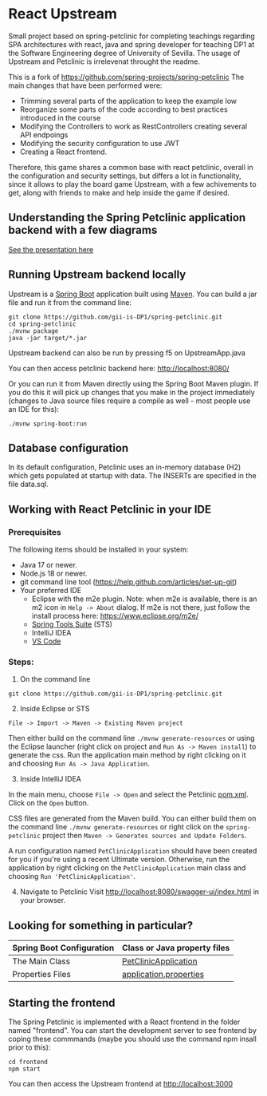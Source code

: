 # React Upstream
Small project based on spring-petclinic for completing teachings regarding SPA architectures with react, java and spring developer for teaching DP1 at the Software Engineering degree of University of Sevilla.
The usage of Upstream and Petclinic is irrelevenat throught the readme.



This is a fork of https://github.com/spring-projects/spring-petclinic  The main changes that have been performed were:
- Trimming several parts of the application to keep the example low
- Reorganize some parts of the code according to best practices introduced in the course
- Modifying the Controllers to work as RestControllers creating several API endpoings
- Modifying the security configuration to use JWT
- Creating a React frontend.

Therefore, this game shares a common base with react petclinic, overall in the configuration and security settings, but differs a lot in functionality, since it allows to play the board game Upstream, with a few achivements to get, along with friends to make and help inside the game if desired.

## Understanding the Spring Petclinic application  backend with a few diagrams
<a href="https://speakerdeck.com/michaelisvy/spring-petclinic-sample-application">See the presentation here</a>

## Running Upstream backend locally
Upstream is a [Spring Boot](https://spring.io/guides/gs/spring-boot) application built using [Maven](https://spring.io/guides/gs/maven/). You can build a jar file and run it from the command line:

```
git clone https://github.com/gii-is-DP1/spring-petclinic.git
cd spring-petclinic
./mvnw package
java -jar target/*.jar
```

Upstream backend can also be run by pressing f5 on UpstreamApp.java

You can then access petclinic backend here: [http://localhost:8080/](http://localhost:8080/swagger-ui/index.html)



Or you can run it from Maven directly using the Spring Boot Maven plugin. If you do this it will pick up changes that you make in the project immediately (changes to Java source files require a compile as well - most people use an IDE for this):

```
./mvnw spring-boot:run
```
## Database configuration

In its default configuration, Petclinic uses an in-memory database (H2) which
gets populated at startup with data. The INSERTs are specified in the file data.sql.

## Working with React Petclinic in your IDE

### Prerequisites
The following items should be installed in your system:
* Java 17 or newer.
* Node.js 18 or newer.
* git command line tool (https://help.github.com/articles/set-up-git)
* Your preferred IDE 
  * Eclipse with the m2e plugin. Note: when m2e is available, there is an m2 icon in `Help -> About` dialog. If m2e is
  not there, just follow the install process here: https://www.eclipse.org/m2e/
  * [Spring Tools Suite](https://spring.io/tools) (STS)
  * IntelliJ IDEA
  * [VS Code](https://code.visualstudio.com)

### Steps:

1) On the command line
```
git clone https://github.com/gii-is-DP1/spring-petclinic.git
```
2) Inside Eclipse or STS
```
File -> Import -> Maven -> Existing Maven project
```

Then either build on the command line `./mvnw generate-resources` or using the Eclipse launcher (right click on project and `Run As -> Maven install`) to generate the css. Run the application main method by right clicking on it and choosing `Run As -> Java Application`.

3) Inside IntelliJ IDEA

In the main menu, choose `File -> Open` and select the Petclinic [pom.xml](pom.xml). Click on the `Open` button.

CSS files are generated from the Maven build. You can either build them on the command line `./mvnw generate-resources`
or right click on the `spring-petclinic` project then `Maven -> Generates sources and Update Folders`.

A run configuration named `PetClinicApplication` should have been created for you if you're using a recent Ultimate
version. Otherwise, run the application by right clicking on the `PetClinicApplication` main class and choosing
`Run 'PetClinicApplication'`.

4) Navigate to Petclinic
Visit [http://localhost:8080/swagger-ui/index.html](http://localhost:8080/swagger-ui/index.html) in your browser.


## Looking for something in particular?

|Spring Boot Configuration | Class or Java property files  |
|--------------------------|---|
|The Main Class | [PetClinicApplication](https://github.com/gii-is-DP1/spring-petclinic/blob/master/src/main/java/org/springframework/samples/petclinic/PetClinicApplication.java) |
|Properties Files | [application.properties](https://github.com/gii-is-DP1/spring-petclinic/blob/master/src/main/resources) |


## Starting the frontend

The Spring Petclinic is implemented with a React frontend in the folder named "frontend".
You can start the development server to see frontend by coping these commmands (maybe you should use the command npm insall prior to this):
```
cd frontend
npm start
```
You can then access the Upstream frontend at [http://localhost:3000](http://localhost:3000)
